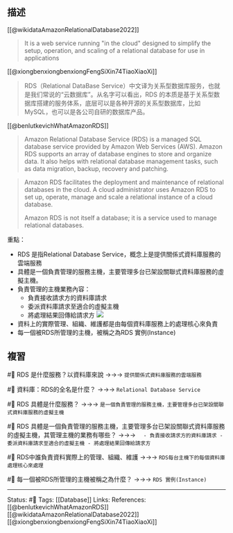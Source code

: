 ## 描述

[[@wikidataAmazonRelationalDatabase2022]]
> It is a web service running "in the cloud" designed to simplify the setup, operation, and scaling of a relational database for use in applications


[[@xiongbenxiongbenxiongFengSiXin74TiaoXiaoXi]]
> RDS（Relational DataBase Service）中文译为关系型数据库服务，也就是我们常说的“云数据库”。从名字可以看出，RDS 的本质是基于关系型数据库搭建的服务体系，底层可以是各种开源的关系型数据库，比如 MySQL，也可以是各公司自研的数据库产品。


[[@benlutkevichWhatAmazonRDS]]
> Amazon Relational Database Service (RDS) is a managed SQL database service provided by Amazon Web Services (AWS). Amazon RDS supports an array of database engines to store and organize data. It also helps with relational database management tasks, such as data migration, backup, recovery and patching.

> Amazon RDS facilitates the deployment and maintenance of relational databases in the cloud. A cloud administrator uses Amazon RDS to set up, operate, manage and scale a relational instance of a cloud database. 
> 
> Amazon RDS is not itself a database; it is a service used to manage relational databases.

重點：
- RDS 是指Relational Database Service，概念上是提供關係式資料庫服務的雲端服務
- 具體是一個負責管理的服務主機，主要管理多台已架設關聯式資料庫服務的虛擬主機。
- 負責管理的主機業務內容：
	- 負責接收請求方的資料庫請求
	- 委派資料庫請求至適合的虛擬主機
	- 將處理結果回傳給請求方
![](https://miro.medium.com/max/1400/1*IDQ1KqkHYWwnwtioleYcNw.png)
- 資料上的實際管理、組織、維護都是由每個資料庫服務上的處理核心來負責
- 每一個被RDS所管理的主機，被稱之為RDS 實例(Instance) 

## 複習
#🧠 RDS 是什麼服務？以資料庫來說 ->->-> `提供關係式資料庫服務的雲端服務`
<!--SR:!2024-11-16,499,250-->

#🧠  資料庫：RDS的全名是什麼？ ->->-> `Relational Database Service`
<!--SR:!2024-11-10,493,250-->

#🧠 RDS 具體是什麼服務？ ->->-> `是一個負責管理的服務主機，主要管理多台已架設關聯式資料庫服務的虛擬主機`
<!--SR:!2023-10-06,92,230-->

#🧠 RDS 具體是一個負責管理的服務主機，主要管理多台已架設關聯式資料庫服務的虛擬主機，其管理主機的業務有哪些？ ->->-> `	- 負責接收請求方的資料庫請求 - 委派資料庫請求至適合的虛擬主機 - 將處理結果回傳給請求方`
<!--SR:!2023-07-21,106,210-->

#🧠 RDS中誰負責資料實際上的管理、組織、維護 ->->-> `RDS每台主機下的每個資料庫處理核心來處理`
<!--SR:!2024-08-19,410,230-->


#🧠 每一個被RDS所管理的主機被稱之為什麼？ ->->-> `RDS 實例(Instance) `
<!--SR:!2023-08-11,164,230-->

---
Status: #🌱 
Tags:
[[Database]]
Links:
References:
[[@benlutkevichWhatAmazonRDS]]
[[@wikidataAmazonRelationalDatabase2022]]
[[@xiongbenxiongbenxiongFengSiXin74TiaoXiaoXi]]